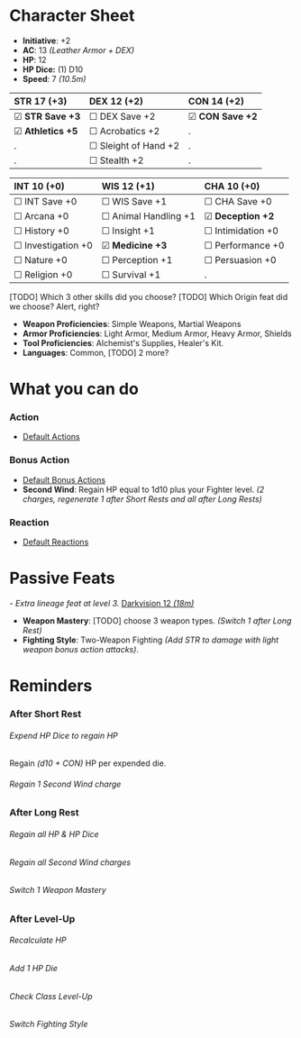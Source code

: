 # Character Sheet

- **Initiative**: +2
- **AC**: 13 *(Leather Armor + DEX)*
- **HP**: 12
- **HP Dice:** (1) D10
- **Speed**: 7 *(10.5m)*

STR 17 (+3) | DEX 12 (+2) | CON 14 (+2) 
 :-- | :-- | :-- 
☑ **STR Save +3** | ☐ DEX Save +2 | ☑ **CON Save +2** 
☑ **Athletics +5** | ☐ Acrobatics +2 | . 
. | ☐ Sleight of Hand +2 | . 
. | ☐ Stealth +2 | . 


INT 10 (+0) | WIS 12 (+1) | CHA 10 (+0)
:-- | :-- | :-- 
☐ INT Save +0 | ☐ WIS Save +1 | ☐ CHA Save +0
☐ Arcana +0 | ☐ Animal Handling +1 | ☑ **Deception +2**
☐ History +0 | ☐ Insight +1 | ☐ Intimidation +0
☐ Investigation +0 | ☑ **Medicine +3** | ☐ Performance +0
☐ Nature +0 | ☐ Perception +1 | ☐ Persuasion +0
☐ Religion +0 | ☐ Survival +1 | .

[TODO] Which 3 other skills did you choose? 
[TODO] Which Origin feat did we choose? Alert, right?

- **Weapon Proficiencies**: Simple Weapons, Martial Weapons
- **Armor Proficiencies**: Light Armor, Medium Armor, Heavy Armor, Shields
- **Tool Proficiencies**: Alchemist's Supplies, Healer's Kit.
- **Languages**: Common, [TODO] 2 more?

# What you can do
### Action
- [Default Actions](game_rules.md#turn-based-play#default-actions)

### Bonus Action
- [Default Bonus Actions](game_rules.md#turn-based-play#default-bonus-actions)
- **Second Wind**: Regain HP equal to 1d10 plus your Fighter level. *(2 charges, regenerate 1 after Short Rests and all after Long Rests)*

### Reaction
- [Default Reactions](game_rules.md#turn-based-play#default-reactions)

# Passive Feats
*- Extra lineage feat at level 3.*
[Darkvision 12 *(18m)*](game_rules.md#advanced-rules#darkvision)
- **Weapon Mastery**: [TODO] choose 3 weapon types. *(Switch 1 after Long Rest)*
- **Fighting Style**: Two-Weapon Fighting *(Add STR to damage with light weapon bonus action attacks)*.

# Reminders
### After Short Rest
###### Expend HP Dice to regain HP
Regain *(d10 + CON)* HP per expended die.
###### Regain 1 Second Wind charge
### After Long Rest
###### Regain all HP & HP Dice
###### Regain all Second Wind charges
###### Switch 1 Weapon Mastery
### After Level-Up
###### Recalculate HP
###### Add 1 HP Die
###### Check Class Level-Up
###### Switch Fighting Style